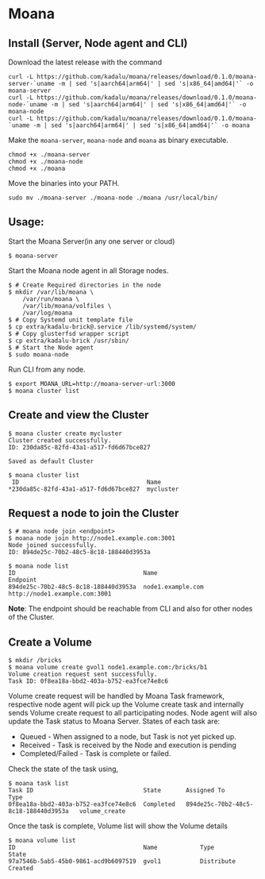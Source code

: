 # Moana

## Install (Server, Node agent and CLI)

Download the latest release with the command

```
curl -L https://github.com/kadalu/moana/releases/download/0.1.0/moana-server-`uname -m | sed 's|aarch64|arm64|' | sed 's|x86_64|amd64|'` -o moana-server
curl -L https://github.com/kadalu/moana/releases/download/0.1.0/moana-node-`uname -m | sed 's|aarch64|arm64|' | sed 's|x86_64|amd64|'` -o moana-node
curl -L https://github.com/kadalu/moana/releases/download/0.1.0/moana-`uname -m | sed 's|aarch64|arm64|' | sed 's|x86_64|amd64|'` -o moana
```

Make the `moana-server`, `moana-node` and `moana` as binary executable.

```
chmod +x ./moana-server
chmod +x ./moana-node
chmod +x ./moana
```

Move the binaries into your PATH.

```
sudo mv ./moana-server ./moana-node ./moana /usr/local/bin/
```

## Usage:

Start the Moana Server(in any one server or cloud)

```
$ moana-server
```

Start the Moana node agent in all Storage nodes.

```
$ # Create Required directories in the node
$ mkdir /var/lib/moana \
    /var/run/moana \
    /var/lib/moana/volfiles \
    /var/log/moana
$ # Copy Systemd unit template file
$ cp extra/kadalu-brick@.service /lib/systemd/system/
$ # Copy glusterfsd wrapper script
$ cp extra/kadalu-brick /usr/sbin/
$ # Start the Node agent
$ sudo moana-node
```

Run CLI from any node.

```
$ export MOANA_URL=http://moana-server-url:3000
$ moana cluster list
```

## Create and view the Cluster

```
$ moana cluster create mycluster
Cluster created successfully.
ID: 230da85c-82fd-43a1-a517-fd6d67bce827

Saved as default Cluster

$ moana cluster list
 ID                                    Name
*230da85c-82fd-43a1-a517-fd6d67bce827  mycluster
```

## Request a node to join the Cluster

```
$ # moana node join <endpoint>
$ moana node join http://node1.example.com:3001
Node joined successfully.
ID: 894de25c-70b2-48c5-8c18-188440d3953a

$ moana node list
ID                                    Name                       Endpoint
894de25c-70b2-48c5-8c18-188440d3953a  node1.example.com          http://node1.example.com:3001
```

**Note**: The endpoint should be reachable from CLI and also for other nodes of the Cluster.

## Create a Volume

```
$ mkdir /bricks
$ moana volume create gvol1 node1.example.com:/bricks/b1
Volume creation request sent successfully.
Task ID: 0f8ea18a-bbd2-403a-b752-ea3fce74e8c6
```

Volume create request will be handled by Moana Task framework, respective node agent will pick up the Volume create task and internally sends Volume create request to all participating nodes. Node agent will also update the Task status to Moana Server. States of each task are:

* Queued - When assigned to a node, but Task is not yet picked up.
* Received - Task is received by the Node and execution is pending
* Completed/Failed - Task is complete or failed.

Check the state of the task using,

```
$ moana task list
Task ID                               State       Assigned To                            Type
0f8ea18a-bbd2-403a-b752-ea3fce74e8c6  Completed   894de25c-70b2-48c5-8c18-188440d3953a   volume_create
```

Once the task is complete, Volume list will show the Volume details

```
$ moana volume list
ID                                    Name            Type            State
97a7546b-5ab5-45b0-9861-acd9b6097519  gvol1           Distribute      Created
```
